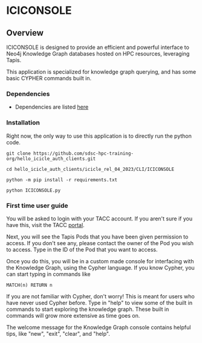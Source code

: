 # ICICONSOLE

## Overview

ICICONSOLE is designed to provide an efficient and powerful interface to Neo4j Knowledge Graph databases hosted on HPC resources, leveraging Tapis. 

This application is specialized for knowledge graph querying, and has some basic CYPHER commands built in. 

### Dependencies
 
* Dependencies are listed [here](https://github.com/sdsc-hpc-training-org/hello_icicle_auth_clients/blob/main/icicle_rel_04_2023/CLI/ICICONSOLE/requirements.txt)

### Installation

Right now, the only way to use this application is to directly run the python code. 

```shell 
git clone https://github.com/sdsc-hpc-training-org/hello_icicle_auth_clients.git
```

```shell
cd hello_icicle_auth_clients/icicle_rel_04_2023/CLI/ICICONSOLE
```

```shell
python -m pip install -r requirements.txt
```

```shell
python ICICONSOLE.py
```

### First time user guide

You will be asked to login with your TACC account. If you aren't sure if you have this, visit the TACC [portal](https://portal.tacc.utexas.edu/).

Next, you will see the Tapis Pods that you have been given permission to access. If you don't see any, please contact the owner of the Pod you wish to access. Type in the ID of the Pod that you want to access. 

Once you do this, you will be in a custom made console for interfacing with the Knowledge Graph, using the Cypher language. If you know Cypher, you can start typing in commands like 

```
MATCH(n) RETURN n
```

If you are not familiar with Cypher, don't worry! This is meant for users who have never used Cypher before. Type in "help" to view some of the built in commands to start exploring the knowledge graph. These built in commands will grow more extensive as time goes on. 

The welcome message for the Knowledge Graph console contains helpful tips, like "new", "exit", "clear", and "help". 
